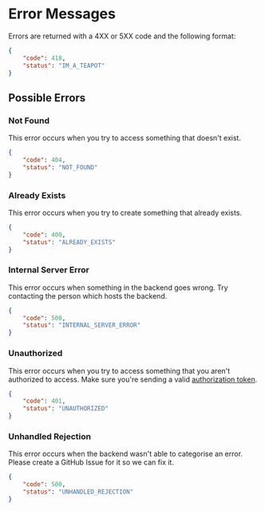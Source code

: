 # Error Messages

Errors are returned with a 4XX or 5XX code and the following format:

```json
{
    "code": 418,
    "status": "IM_A_TEAPOT"
}
```

## Possible Errors

### Not Found

This error occurs when you try to access something that doesn't exist.

```json
{
    "code": 404,
    "status": "NOT_FOUND"
}
```

### Already Exists

This error occurs when you try to create something that already exists.

```json
{
    "code": 400,
    "status": "ALREADY_EXISTS"
}
```

### Internal Server Error

This error occurs when something in the backend goes wrong. Try contacting the person which hosts the backend.

```json
{
    "code": 500,
    "status": "INTERNAL_SERVER_ERROR"
}
```

### Unauthorized

This error occurs when you try to access something that you aren't authorized to access. Make sure you're sending a valid [authorization token](/authorization).

```json
{
    "code": 401,
    "status": "UNAUTHORIZED"
}
```

### Unhandled Rejection

This error occurs when the backend wasn't able to categorise an error. Please create a GitHub Issue for it so we can fix it. 

```json
{
    "code": 500,
    "status": "UNHANDLED_REJECTION"
}
```